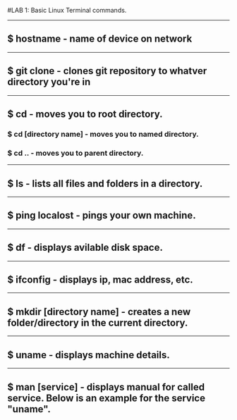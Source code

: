 #LAB 1: Basic Linux Terminal commands.  

---
## $ hostname - name of device on network  
---
## $ git clone - clones git repository to whatver directory you're in  
---
## $ cd - moves you to root directory.  
### $ cd [directory name] - moves you to named directory.  

### $ cd .. - moves you to parent directory.  
---
## $ ls - lists all files and folders in a directory.  
---
## $ ping localost - pings your own machine. 
---
## $ df - displays avilable disk space.
---
## $ ifconfig - displays ip, mac address, etc. 
---
## $ mkdir [directory name] - creates a new folder/directory in the current directory.  
---
## $ uname - displays machine details.
---
## $ man [service] - displays manual for called service. Below is an example for the service "uname".
